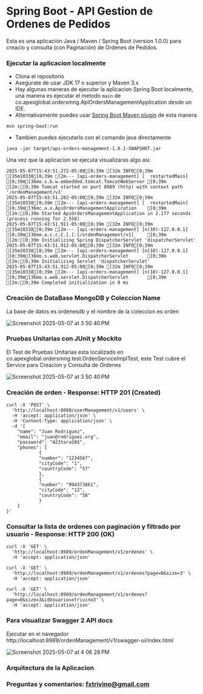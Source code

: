 # Spring Boot - API Gestion de Ordenes de Pedidos

Esta es una aplicación Java / Maven / Spring Boot (version 1.0.0) para creacio y consulta (con Paginación) de Ordenes de Pedidos.

### Ejecutar la aplicacion localmente

* Clona el repositorio
* Asegurate de usar JDK 17 o superior y Maven 3.x
* Hay algunas maneras de ejecutar la aplicacion Spring Boot localmente, una manera es ejecutar el metodo `main` de co.apexglobal.ordersmng.ApiOrdersManagementApplication desde un IDE.
* Alternativamente puedes usar [Spring Boot Maven plugin](https://docs.spring.io/spring-boot/docs/current/reference/html/build-tool-plugins-maven-plugin.html) de esta manera

```
mvn spring-boot:run
```

* Tambien puedes ejecutarlo con el comando java directamente
```
java -jar target/api-orders-management-1.0.1-SNAPSHOT.jar
```

Una vez que la aplicacion se ejecuta visualizaras algo asi:

```
2025-05-07T15:43:51.272-05:00[0;39m [32m INFO[0;39m [35m10338[0;39m [2m--- [api-orders-management] [  restartedMain] [0;39m[36mo.s.b.w.embedded.tomcat.TomcatWebServer [0;39m [2m:[0;39m Tomcat started on port 8989 (http) with context path '/ordenManagement/v1'
2025-05-07T15:43:51.282-05:00[0;39m [32m INFO[0;39m [35m10338[0;39m [2m--- [api-orders-management] [  restartedMain] [0;39m[36mc.a.o.ApiOrdersManagementApplication    [0;39m [2m:[0;39m Started ApiOrdersManagementApplication in 2.177 seconds (process running for 2.558)
2025-05-07T15:43:51.911-05:00[0;39m [32m INFO[0;39m [35m10338[0;39m [2m--- [api-orders-management] [n(10)-127.0.0.1] [0;39m[36mo.a.c.c.C.[.[.[/ordenManagement/v1]     [0;39m [2m:[0;39m Initializing Spring DispatcherServlet 'dispatcherServlet'
2025-05-07T15:43:51.912-05:00[0;39m [32m INFO[0;39m [35m10338[0;39m [2m--- [api-orders-management] [n(10)-127.0.0.1] [0;39m[36mo.s.web.servlet.DispatcherServlet       [0;39m [2m:[0;39m Initializing Servlet 'dispatcherServlet'
2025-05-07T15:43:51.912-05:00[0;39m [32m INFO[0;39m [35m10338[0;39m [2m--- [api-orders-management] [n(10)-127.0.0.1] [0;39m[36mo.s.web.servlet.DispatcherServlet       [0;39m [2m:[0;39m Completed initialization in 0 ms
```

### Creación de DataBase MongoDB y Coleccion Name

La base de datos es ordenesdb y el nombre de la coleccion es orden

![Screenshot 2025-05-07 at 3 50 40 PM](https://github.com/user-attachments/assets/791d432a-183e-4929-aa97-41eca29ac135)

### Pruebas Unitarias con JUnit y Mockito

El Test de Pruebas Unitarias esta localizado en co.apexglobal.ordersmng.test.OrdenServiceImplTest, este Test cubre el Service para Creacion y Consulta de Ordenes

![Screenshot 2025-05-07 at 3 50 40 PM](https://github.com/user-attachments/assets/a3dc50cf-7584-4782-a521-1aa82a1719de)


### Creación de orden - Response: HTTP 201 (Created)

```
curl -X 'POST' \
  'http://localhost:8080/userManagement/v1/users' \
  -H 'accept: application/json' \
  -H 'Content-Type: application/json' \
  -d '{
    "name": "Juan Rodriguez",
    "email": "juan@rodriguez.org",
    "password": "A23tara20$",
    "phones": [
            {
            "number": "1234567",
            "cityCode": "1",
            "countryCode": "57"
            },
            {
            "number": "994373861",
            "cityCode": "12",
            "countryCode": "58"
            }
    ]
}'
```

### Consultar la lista de ordenes con paginación y filtrado por usuario - Response: HTTP 200 (OK)

```
curl -X 'GET' \
  'http://localhost:8989/ordenManagement/v1/ordenes' \
  -H 'accept: application/json'
```

```
curl -X 'GET' \
  'http://localhost:8989/ordenManagement/v1/ordenes?page=0&size=3' \
  -H 'accept: application/json'
```

```
curl -X 'GET' \
  'http://localhost:8989/ordenManagement/v1/ordenes?page=0&size=3&idUsuario=xtrivino3' \
  -H 'accept: application/json'
```

### Para visualizar Swagger 2 API docs

Ejecutar en el navegador http://localhost:8989/ordenManagement/v1/swagger-ui/index.html

![Screenshot 2025-05-07 at 4 06 28 PM](https://github.com/user-attachments/assets/73ebfe3e-3356-421b-8983-d5b2a7b69024)


### Arquitectura de la Aplicacion




### Preguntas y comentarios: fxtrivino@gmail.com
